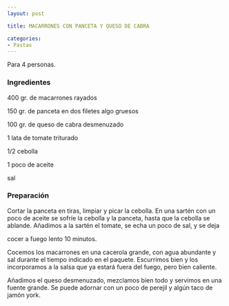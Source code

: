 ```yaml
---
layout: post

title: MACARRONES CON PANCETA Y QUESO DE CABRA

categories:
- Pastas
---
```

Para 4 personas.

<h3>Ingredientes</h3>

400 gr. de macarrones rayados

150 gr. de panceta en dos filetes algo gruesos

100 gr. de queso de cabra desmenuzado

1 lata de tomate triturado

1/2 cebolla

1 poco de aceite

sal

<h3>Preparación</h3>

Cortar la panceta en tiras, limpiar y picar la cebolla. En una sartén con un poco de aceite se sofríe la cebolla y la panceta, hasta que la cebolla se ablande. Añadimos a la sartén el tomate, se echa un poco de sal, y se deja

cocer a fuego lento 10 minutos.

Cocemos los macarrones en una cacerola grande, con agua abundante y sal durante el tiempo indicado en el paquete. Escurrimos bien y los incorporamos a la salsa que ya estará fuera del fuego, pero bien caliente.

Añadimos el queso desmenuzado, mezclamos bien todo y servimos en una fuente grande. Se puede adornar con un poco de perejil y algún taco de jamón york.